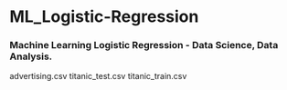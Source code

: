 # ML_Logistic-Regression

### Machine Learning Logistic Regression - Data Science, Data Analysis. 


advertising.csv
titanic_test.csv
titanic_train.csv
